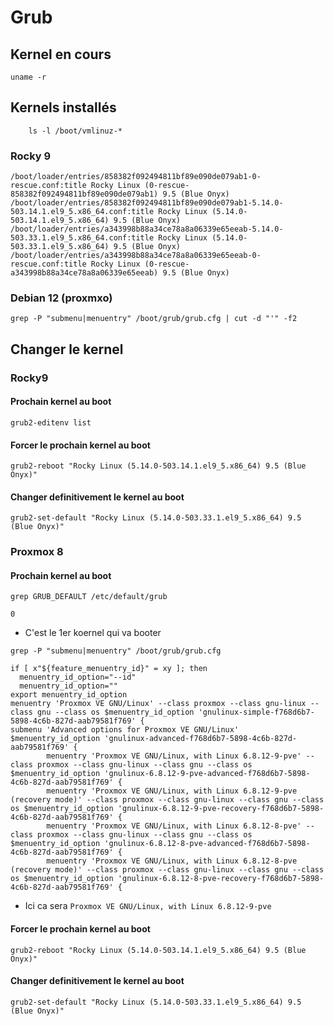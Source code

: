 # Grub
## Kernel en cours 
    uname -r 
## Kernels installés
```
    ls -l /boot/vmlinuz-*
```
### Rocky 9

```
/boot/loader/entries/858382f092494811bf89e090de079ab1-0-rescue.conf:title Rocky Linux (0-rescue-858382f092494811bf89e090de079ab1) 9.5 (Blue Onyx)
/boot/loader/entries/858382f092494811bf89e090de079ab1-5.14.0-503.14.1.el9_5.x86_64.conf:title Rocky Linux (5.14.0-503.14.1.el9_5.x86_64) 9.5 (Blue Onyx)
/boot/loader/entries/a343998b88a34ce78a8a06339e65eeab-5.14.0-503.33.1.el9_5.x86_64.conf:title Rocky Linux (5.14.0-503.33.1.el9_5.x86_64) 9.5 (Blue Onyx)
/boot/loader/entries/a343998b88a34ce78a8a06339e65eeab-0-rescue.conf:title Rocky Linux (0-rescue-a343998b88a34ce78a8a06339e65eeab) 9.5 (Blue Onyx)
```

### Debian 12 (proxmxo)
```
grep -P "submenu|menuentry" /boot/grub/grub.cfg | cut -d "'" -f2
```

## Changer le kernel
### Rocky9
#### Prochain kernel au boot
    grub2-editenv list
#### Forcer le prochain kernel au boot
    grub2-reboot "Rocky Linux (5.14.0-503.14.1.el9_5.x86_64) 9.5 (Blue Onyx)"
#### Changer definitivement le kernel au boot
    grub2-set-default "Rocky Linux (5.14.0-503.33.1.el9_5.x86_64) 9.5 (Blue Onyx)"

### Proxmox 8
#### Prochain kernel au boot
```
grep GRUB_DEFAULT /etc/default/grub 
```
```
0
```
* C'est le 1er koernel qui va booter
```
grep -P "submenu|menuentry" /boot/grub/grub.cfg
```
```
if [ x"${feature_menuentry_id}" = xy ]; then
  menuentry_id_option="--id"
  menuentry_id_option=""
export menuentry_id_option
menuentry 'Proxmox VE GNU/Linux' --class proxmox --class gnu-linux --class gnu --class os $menuentry_id_option 'gnulinux-simple-f768d6b7-5898-4c6b-827d-aab79581f769' {
submenu 'Advanced options for Proxmox VE GNU/Linux' $menuentry_id_option 'gnulinux-advanced-f768d6b7-5898-4c6b-827d-aab79581f769' {
        menuentry 'Proxmox VE GNU/Linux, with Linux 6.8.12-9-pve' --class proxmox --class gnu-linux --class gnu --class os $menuentry_id_option 'gnulinux-6.8.12-9-pve-advanced-f768d6b7-5898-4c6b-827d-aab79581f769' {
        menuentry 'Proxmox VE GNU/Linux, with Linux 6.8.12-9-pve (recovery mode)' --class proxmox --class gnu-linux --class gnu --class os $menuentry_id_option 'gnulinux-6.8.12-9-pve-recovery-f768d6b7-5898-4c6b-827d-aab79581f769' {
        menuentry 'Proxmox VE GNU/Linux, with Linux 6.8.12-8-pve' --class proxmox --class gnu-linux --class gnu --class os $menuentry_id_option 'gnulinux-6.8.12-8-pve-advanced-f768d6b7-5898-4c6b-827d-aab79581f769' {
        menuentry 'Proxmox VE GNU/Linux, with Linux 6.8.12-8-pve (recovery mode)' --class proxmox --class gnu-linux --class gnu --class os $menuentry_id_option 'gnulinux-6.8.12-8-pve-recovery-f768d6b7-5898-4c6b-827d-aab79581f769' {
```
* Ici ca sera `Proxmox VE GNU/Linux, with Linux 6.8.12-9-pve`
#### Forcer le prochain kernel au boot
    grub2-reboot "Rocky Linux (5.14.0-503.14.1.el9_5.x86_64) 9.5 (Blue Onyx)"
#### Changer definitivement le kernel au boot
    grub2-set-default "Rocky Linux (5.14.0-503.33.1.el9_5.x86_64) 9.5 (Blue Onyx)"